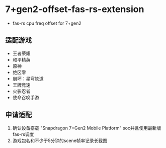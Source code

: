 # **7+gen2-offset-fas-rs-extension**

- fas-rs cpu freq offset for 7+gen2

## **适配游戏**

- 王者荣耀
- 和平精英
- 原神
- 绝区零
- 崩坏：星穹铁道
- 王牌竞速
- 火影忍者
- 使命召唤手游

## **申请适配**

1. 确认设备搭载 "Snapdragon 7+Gen2 Mobile Platform" soc并且使用最新版fas-rs调度
2. 游戏包名和不少于5分钟的scene帧率记录长截图
